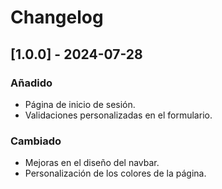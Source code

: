 # Changelog

## [1.0.0] - 2024-07-28
### Añadido
- Página de inicio de sesión.
- Validaciones personalizadas en el formulario.

### Cambiado
- Mejoras en el diseño del navbar.
- Personalización de los colores de la página.
